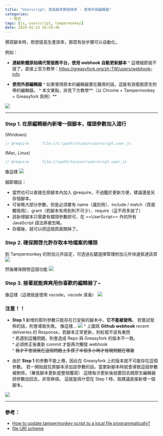 ```yaml
---
title: "Userscript: 提高腳本開發效率 - 使用外部編輯器"
categories:
  - 程式
tags: [js, userscript, tampermonkey]
date: 2020-02-23 19:59:40
---
```


撰寫腳本時，若想提高生產效率，那麼有些步驟可以自動化。

<!--more-->

例如：

- **連結軟體原始碼代管服務平台，使用 webhook 自動更新腳本**
  ^ 這裡細節就不提了，直接上官方教學：https://greasyfork.org/zh-TW/users/webhook-info

- **使用外部編輯器**
    ^ 如果覺得原本的編輯器實在難用的話，這能有效擺脫原生附帶的編輯器。
    ^ 本文重點，詳見下方教學**（以 Chrome + Tampermonkey + Greasyfork 爲例）**

![](src)
***

### Step 1. 在原編輯器內新增一個腳本，檔頭參數加入這行
(Windows)
``` js
// @require      file://C:\path\to\your\userscript.user.js
```
(Mac, Linux)
``` js
// @require      file:///path/to/your/userscript.user.js
```

像這樣
![](https://i.imgur.com/CYYf3Za.png)

細節備註：
-  當然也可以直接在原腳本內加入 @require，不過鑑於更新方便，建議還是另存個腳本。
-  可省略大部分參數，但是必須要有 name（識別用）、include / match（頁面觸發用）、grant（若腳本有用到則不可少）、require（這不用多說了）
-  該新增腳本只需要有檔頭參數即可，在 ==UserScript== 外的所有 JavaScript 語法將被忽略。
-  存檔後，就可以把這個頁面關掉了。

### Step 2. 確保開啓允許存取本地檔案的權限
到 Tampermonkey 的附加元件設定，可透過右鍵選擇管理附加元件快速抵達該頁
![](https://i.imgur.com/SMdcSG6.png)

然後確保開啓這個功能
![](https://i.imgur.com/GIRgsfb.png)

### Step 3. 接著就能爽爽用你喜歡的編輯器了~
像這樣（這裡我是使用 vscode，vscode 真香）
![](https://i.imgur.com/lRexwZLh.png)

### 注意！！
- **Step 1** 新增的那列參數只能存在已安裝的腳本中，**它不能被發佈**。
若嘗試發佈的話，則會導致失敗。
像這樣... 
![](https://i.imgur.com/OHerZou.png)
^ 上圖爲 **Github webhook** recent deliveries 的 Response，若腳本正常更新，則紅框不該有東西  
^ 若遇到這種問題，則會造成 Repo 與 Greasyfork 的版本不一致。  
^ 必須修正後重新 commit 才能再次觸發 webhook  
^ ~~我才不會說我在這個問題上多摸了半個多小時才發現問題在哪裏~~

- 由於 **Step 1** 的參數不能上傳，因此在 Greasyfork 上的版本就不可能存在這個參數。
若一開始就在原腳本添加該參數的話，當更新腳本時就會導致這個參數被刪除。（畢竟腳本更新是整個覆寫）
這樣每次更新後就要回去開原生編輯器把參數加回去，非常麻煩。
這就是爲什麼在 Step 1 時，我建議直接新增一個腳本。

![](src)
***
### 參考：

- [How to update tampermonkey script to a local file programmatically?](https://stackoverflow.com/questions/49509874/how-to-update-tampermonkey-script-to-a-local-file-programmatically)
- [file URI scheme](https://en.wikipedia.org/wiki/File_URI_scheme#Examples)
